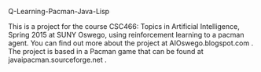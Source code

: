 Q-Learning-Pacman-Java-Lisp

This is a project for the course CSC466: Topics in Artificial Intelligence, Spring 2015 at SUNY Oswego, using reinforcement learning to a pacman agent. You can find out more about the project at AIOswego.blogspot.com . 
The project is based in a Pacman game that can be found at javaipacman.sourceforge.net .
